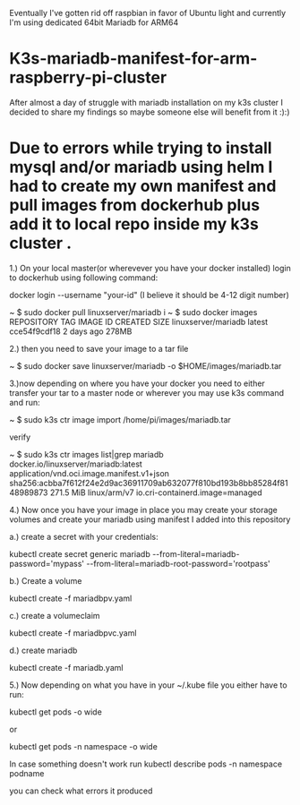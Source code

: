Eventually I've gotten rid off raspbian in favor of Ubuntu light and currently I'm using dedicated 64bit Mariadb for ARM64

# K3s-mariadb-manifest-for-arm-raspberry-pi-cluster
After almost a day of struggle with mariadb installation on my k3s cluster I decided to share my findings so maybe someone else will benefit from it :):)


# Due to errors while trying to install mysql and/or mariadb using helm I had to create my own manifest and pull images from dockerhub plus add it to local repo inside my k3s cluster .

1.) On your local master(or wherevever you have your docker installed) login to dockerhub using following command:

docker login --username "your-id" (I believe it should be 4-12 digit number)

~ $ sudo docker pull linuxserver/mariadb
i
~ $ sudo docker images
REPOSITORY            TAG                 IMAGE ID            CREATED             SIZE
linuxserver/mariadb   latest              cce54f9cdf18        2 days ago          278MB

2.) then you need to save your image to a tar file

~ $ sudo docker save linuxserver/mariadb -o $HOME/images/mariadb.tar


3.)now depending on where you have your docker you need to either transfer your tar to a master node or wherever you may use k3s command and run:


~ $ sudo k3s ctr image import /home/pi/images/mariadb.tar

verify

~ $ sudo k3s ctr images list|grep mariadb
docker.io/linuxserver/mariadb:latest        application/vnd.oci.image.manifest.v1+json                sha256:acbba7f612f24e2d9ac36911709ab632077f810bd193b8bb85284f8148989873 271.5 MiB linux/arm/v7                                                                                          io.cri-containerd.image=managed


4.) Now once you have your image in place you may create your storage volumes and create your mariadb using manifest I added into this repository

a.) create a secret with your credentials:

kubectl create secret generic mariadb --from-literal=mariadb-password='mypass' --from-literal=mariadb-root-password='rootpass'

b.) Create a volume

kubectl create -f mariadbpv.yaml

c.) create a volumeclaim

kubectl create -f mariadbpvc.yaml

d.) create mariadb

kubectl create -f mariadb.yaml

5.) Now depending on what you have in your ~/.kube file you either have to run:

kubectl get pods -o wide 

or

kubectl get pods  -n namespace -o wide

In case something doesn't work run 
kubectl describe pods -n namespace podname

you can check what errors it produced


